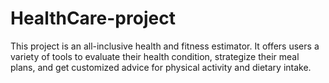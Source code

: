 # HealthCare-project
This project is an all-inclusive health and fitness estimator. It offers users a variety of tools to evaluate their health condition, strategize their meal plans, and get customized advice for physical activity and dietary intake.
